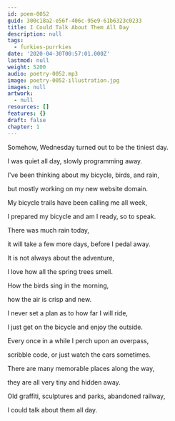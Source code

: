 ```yaml
---
id: poem-0052
guid: 300c18a2-e56f-406c-95e9-61b6323c0233
title: I Could Talk About Them All Day
description: null
tags:
  - furkies-purrkies
date: '2020-04-30T00:57:01.000Z'
lastmod: null
weight: 5200
audio: poetry-0052.mp3
image: poetry-0052-illustration.jpg
images: null
artwork:
  - null
resources: []
features: {}
draft: false
chapter: 1
---
```


Somehow, Wednesday turned out to be the tiniest day.

I was quiet all day, slowly programming away.

I've been thinking about my bicycle, birds, and rain,

but mostly working on my new website domain.

My bicycle trails have been calling me all week,

I prepared my bicycle and am I ready, so to speak.

There was much rain today,

it will take a few more days, before I pedal away.

It is not always about the adventure,

I love how all the spring trees smell.

How the birds sing in the morning,

how the air is crisp and new.

I never set a plan as to how far I will ride,

I just get on the bicycle and enjoy the outside.

Every once in a while I perch upon an overpass,

scribble code, or just watch the cars sometimes.

There are many memorable places along the way,

they are all very tiny and hidden away.

Old graffiti, sculptures and parks, abandoned railway,

I could talk about them all day.
